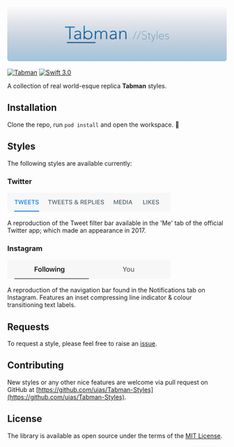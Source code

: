 <p align="center">
    <img src="Artwork/logo.png" width="890" alt="Tabman"/>
</p>

[![Tabman](https://img.shields.io/badge/Tabman-v0.4.4-135389.svg?style=flat)](https://github.com/uias/Tabman/releases/tag/0.4.2)
[![Swift 3.0](https://img.shields.io/badge/Swift-3.0-orange.svg?style=flat)](https://developer.apple.com/swift/)



A collection of real world-esque replica **Tabman** styles.

## Installation

Clone the repo, run `pod install` and open the workspace. 🍻

## Styles
The following styles are available currently:

### Twitter

<p align="left">
    <img src="Artwork/styles/twitter-me.png" width="375" alt="Twitter-Me"/>

A reproduction of the Tweet filter bar available in the 'Me' tab of the official Twitter app; which made an appearance in 2017.

### Instagram

<p align="left">
    <img src="Artwork/styles/instagram-notifications.png" width="375" alt="Instagram-Notifications"/>

A reproduction of the navigation bar found in the Notifications tab on Instagram. Features an inset compressing line indicator & colour transitioning text labels.

## Requests
To request a style, please feel free to raise an [issue](https://github.com/uias/Tabman-Styles/issues/new).

## Contributing
New styles or any other nice features are welcome via pull request on GitHub at [https://github.com/uias/Tabman-Styles](https://github.com/uias/Tabman-Styles).

## License
The library is available as open source under the terms of the [MIT License](http://opensource.org/licenses/MIT).

